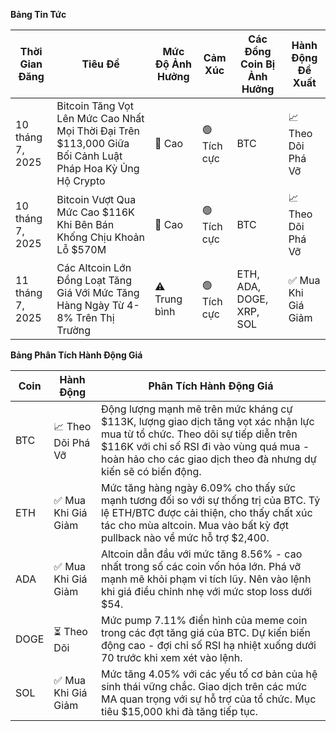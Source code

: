 **Bảng Tin Tức**

| Thời Gian Đăng | Tiêu Đề | Mức Độ Ảnh Hưởng | Cảm Xúc | Các Đồng Coin Bị Ảnh Hưởng | Hành Động Đề Xuất |
|------------------|----------|---------|-----------|------------------|------------------|
| 10 tháng 7, 2025 | Bitcoin Tăng Vọt Lên Mức Cao Nhất Mọi Thời Đại Trên $113,000 Giữa Bối Cảnh Luật Pháp Hoa Kỳ Ủng Hộ Crypto | 🚨 Cao | 🟢 Tích cực | BTC | 📈 Theo Dõi Phá Vỡ |
| 10 tháng 7, 2025 | Bitcoin Vượt Qua Mức Cao $116K Khi Bên Bán Khống Chịu Khoản Lỗ $570M | 🚨 Cao | 🟢 Tích cực | BTC | 📈 Theo Dõi Phá Vỡ |
| 11 tháng 7, 2025 | Các Altcoin Lớn Đồng Loạt Tăng Giá Với Mức Tăng Hàng Ngày Từ 4-8% Trên Thị Trường | ⚠️ Trung bình | 🟢 Tích cực | ETH, ADA, DOGE, XRP, SOL | ✅ Mua Khi Giá Giảm |

**Bảng Phân Tích Hành Động Giá**

| Coin | Hành Động | Phân Tích Hành Động Giá |
|------|--------|---------------------|
| BTC | 📈 Theo Dõi Phá Vỡ | Động lượng mạnh mẽ trên mức kháng cự $113K, lượng giao dịch tăng vọt xác nhận lực mua từ tổ chức. Theo dõi sự tiếp diễn trên $116K với chỉ số RSI đi vào vùng quá mua - hoàn hảo cho các giao dịch theo đà nhưng dự kiến sẽ có biến động. |
| ETH | ✅ Mua Khi Giá Giảm | Mức tăng hàng ngày 6.09% cho thấy sức mạnh tương đối so với sự thống trị của BTC. Tỷ lệ ETH/BTC được cải thiện, cho thấy chất xúc tác cho mùa altcoin. Mua vào bất kỳ đợt pullback nào về mức hỗ trợ $2,400. |
| ADA | ✅ Mua Khi Giá Giảm | Altcoin dẫn đầu với mức tăng 8.56% - cao nhất trong số các coin vốn hóa lớn. Phá vỡ mạnh mẽ khỏi phạm vi tích lũy. Nên vào lệnh khi giá điều chỉnh nhẹ với mức stop loss dưới $54. |
| DOGE | ⏳ Theo Dõi | Mức pump 7.11% điển hình của meme coin trong các đợt tăng giá của BTC. Dự kiến biến động cao - đợi chỉ số RSI hạ nhiệt xuống dưới 70 trước khi xem xét vào lệnh. |
| SOL | ✅ Mua Khi Giá Giảm | Mức tăng 4.05% với các yếu tố cơ bản của hệ sinh thái vững chắc. Giao dịch trên các mức MA quan trọng với sự hỗ trợ của tổ chức. Mục tiêu $15,000 khi đà tăng tiếp tục. |